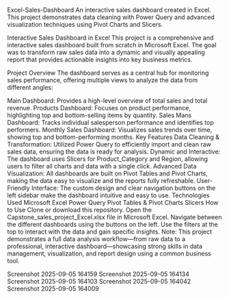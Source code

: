 Excel-Sales-Dashboard
An interactive sales dashboard created in Excel. This project demonstrates data cleaning with Power Query and advanced visualization techniques using Pivot Charts and Slicers.

Interactive Sales Dashboard in Excel
This project is a comprehensive and interactive sales dashboard built from scratch in Microsoft Excel. The goal was to transform raw sales data into a dynamic and visually appealing report that provides actionable insights into key business metrics.

Project Overview
The dashboard serves as a central hub for monitoring sales performance, offering multiple views to analyze the data from different angles:

Main Dashboard: Provides a high-level overview of total sales and total revenue.
Products Dashboard: Focuses on product performance, highlighting top and bottom-selling items by quantity.
Sales Mans Dashboard: Tracks individual salesperson performance and identifies top performers.
Monthly Sales Dashboard: Visualizes sales trends over time, showing top and bottom-performing months.
Key Features
Data Cleaning & Transformation: Utilized Power Query to efficiently import and clean raw sales data, ensuring the data is ready for analysis.
Dynamic and Interactive: The dashboard uses Slicers for Product_Category and Region, allowing users to filter all charts and data with a single click.
Advanced Data Visualization: All dashboards are built on Pivot Tables and Pivot Charts, making the data easy to visualize and the reports fully refreshable.
User-Friendly Interface: The custom design and clear navigation buttons on the left sidebar make the dashboard intuitive and easy to use.
Technologies Used
Microsoft Excel
Power Query
Pivot Tables & Pivot Charts
Slicers
How to Use
Clone or download this repository.
Open the Capstone_sales_project_Excel.xlsx file in Microsoft Excel.
Navigate between the different dashboards using the buttons on the left.
Use the filters at the top to interact with the data and gain specific insights.
Note: This project demonstrates a full data analysis workflow—from raw data to a professional, interactive dashboard—showcasing strong skills in data management, visualization, and report design using a common business tool.

Screenshot 2025-09-05 164159 Screenshot 2025-09-05 164134 Screenshot 2025-09-05 164103 Screenshot 2025-09-05 164042 Screenshot 2025-09-05 164009
